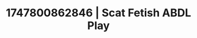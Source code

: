 ---
categories:
- Softcore narrative
- Whispered desires
- Subtle dominance
- MILF
- Deep gaze
image: /assets/images/1747800862846.jpg
layout: post
seo:
  description: Featured content with artistic ABDL Play, Scat Fetish. HD images available.
  keywords: ABDL Play, Scat Fetish
  og_image: /assets/images/1747800862846.jpg
  schema_type: VisualArtwork
tags:
- ABDL Play
- '#1747800862846'
- Scat Fetish
title: 1747800862846 | Scat Fetish ABDL Play
---